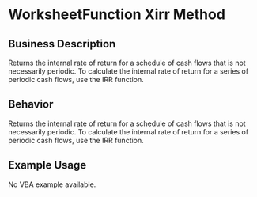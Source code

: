 # WorksheetFunction Xirr Method

## Business Description
Returns the internal rate of return for a schedule of cash flows that is not necessarily periodic. To calculate the internal rate of return for a series of periodic cash flows, use the IRR function.

## Behavior
Returns the internal rate of return for a schedule of cash flows that is not necessarily periodic. To calculate the internal rate of return for a series of periodic cash flows, use the IRR function.

## Example Usage
No VBA example available.